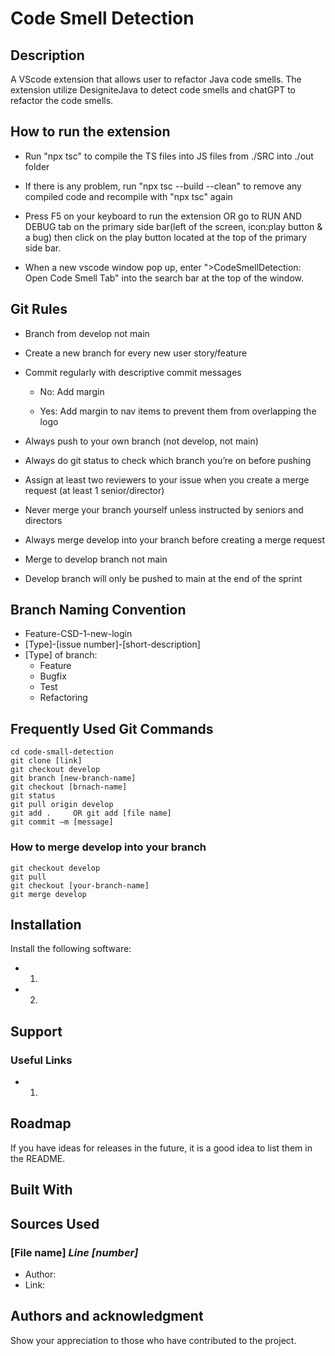 # Code Smell Detection



## Description
A VScode extension that allows user to refactor Java code smells. The extension utilize DesigniteJava to detect code smells and chatGPT to refactor the code smells.

## How to run the extension

- Run "npx tsc" to compile the TS files into JS files from ./SRC into ./out folder

- If there is any problem, run "npx tsc --build --clean" to remove any compiled code and recompile with "npx tsc" again

- Press F5 on your keyboard to run the extension OR go to RUN AND DEBUG tab on the primary side bar(left of the screen, icon:play button & a bug) then click on the play button located at the top of the primary side bar.

- When a new vscode window pop up, enter ">CodeSmellDetection: Open Code Smell Tab" into the search bar at the top of the window.

## Git Rules

- Branch from develop not main 

- Create a new branch for every new user story/feature   

- Commit regularly with descriptive commit messages   

    - No: Add margin 

    - Yes: Add margin to nav items to prevent them from overlapping the logo 

- Always push to your own branch (not develop, not main)   

- Always do git status to check which branch you’re on before pushing 

- Assign at least two reviewers to your issue when you create a merge request (at least 1 senior/director) 

- Never merge your branch yourself unless instructed by seniors and directors

- Always merge develop into your branch before creating a merge request

- Merge to develop branch not main

- Develop branch will only be pushed to main at the end of the sprint

## Branch Naming Convention

- Feature-CSD-1-new-login 
- [Type]-[issue number]-[short-description] 
- [Type] of branch: 
    - Feature 
    - Bugfix 
    - Test 
    - Refactoring 

## Frequently Used Git Commands

```
cd code-small-detection
git clone [link] 
git checkout develop 
git branch [new-branch-name] 
git checkout [brnach-name] 
git status 
git pull origin develop 
git add .     OR git add [file name] 
git commit –m [message] 
```

### How to merge develop into your branch

```
git checkout develop 
git pull 
git checkout [your-branch-name] 
git merge develop
```

## Installation
Install the following software:
- 1. [Node.js]: https://nodejs.org/en/download/package-manager
- 2. [DesigniteJava]: https://www.designite-tools.com/

## Support

### Useful Links
- 1. 

## Roadmap
If you have ideas for releases in the future, it is a good idea to list them in the README.

## Built With

## Sources Used

### [File name] *Line [number]*

- Author:
- Link:

## Authors and acknowledgment
Show your appreciation to those who have contributed to the project.
